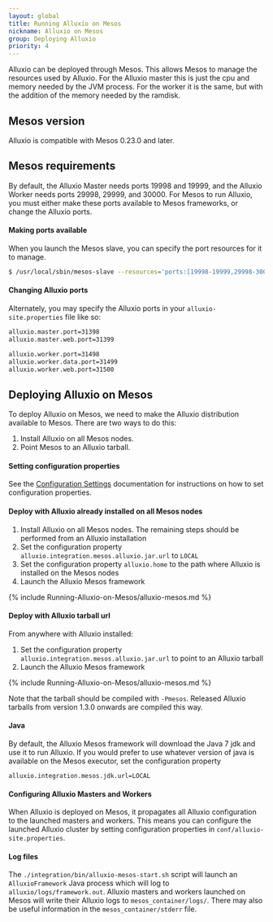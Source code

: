 ```yaml
---
layout: global
title: Running Alluxio on Mesos
nickname: Alluxio on Mesos
group: Deploying Alluxio
priority: 4
---
```


Alluxio can be deployed through Mesos. This allows Mesos to manage the resources used by Alluxio. For the Alluxio
master this is just the cpu and memory needed by the JVM process. For the worker it is the same, but with the addition
of the memory needed by the ramdisk.

## Mesos version

Alluxio is compatible with Mesos 0.23.0 and later.

## Mesos requirements

By default, the Alluxio Master needs ports 19998 and 19999, and the Alluxio Worker needs ports 29998, 29999, and 30000.
For Mesos to run Alluxio, you must either make these ports available to Mesos frameworks, or change the Alluxio ports.

#### Making ports available

When you launch the Mesos slave, you can specify the port resources for it to manage.

```bash
$ /usr/local/sbin/mesos-slave --resources='ports:[19998-19999,29998-30000]'
```

#### Changing Alluxio ports

Alternately, you may specify the Alluxio ports in your `alluxio-site.properties` file like so:

```bash
alluxio.master.port=31398
alluxio.master.web.port=31399

alluxio.worker.port=31498
alluxio.worker.data.port=31499
alluxio.worker.web.port=31500
```

## Deploying Alluxio on Mesos

To deploy Alluxio on Mesos, we need to make the Alluxio distribution available to Mesos. There are two ways to do this:

1. Install Alluxio on all Mesos nodes.
2. Point Mesos to an Alluxio tarball.

#### Setting configuration properties
See the [Configuration Settings](Configuration-Settings.html) documentation for instructions on how to set configuration properties.

#### Deploy with Alluxio already installed on all Mesos nodes

1. Install Alluxio on all Mesos nodes. The remaining steps should be performed from an Alluxio installation
2. Set the configuration property `alluxio.integration.mesos.alluxio.jar.url` to `LOCAL`
3. Set the configuration property `alluxio.home` to the path where Alluxio is installed on the Mesos nodes
4. Launch the Alluxio Mesos framework

{% include Running-Alluxio-on-Mesos/alluxio-mesos.md %}

#### Deploy with Alluxio tarball url

From anywhere with Alluxio installed:

1. Set the configuration property `alluxio.integration.mesos.alluxio.jar.url` to point to an Alluxio tarball
2. Launch the Alluxio Mesos framework

{% include Running-Alluxio-on-Mesos/alluxio-mesos.md %}

Note that the tarball should be compiled with `-Pmesos`. Released Alluxio tarballs from version 1.3.0 onwards are compiled this way.

#### Java

By default, the Alluxio Mesos framework will download the Java 7 jdk and use it to run Alluxio. If you would prefer
to use whatever version of java is available on the Mesos executor, set the configuration property

```
alluxio.integration.mesos.jdk.url=LOCAL
```

#### Configuring Alluxio Masters and Workers

When Alluxio is deployed on Mesos, it propagates all Alluxio configuration to the launched masters and workers.
This means you can configure the launched Alluxio cluster by setting configuration properties in `conf/alluxio-site.properties`.

#### Log files

The `./integration/bin/alluxio-mesos-start.sh` script will launch an `AlluxioFramework` Java process which will log to `alluxio/logs/framework.out`.
Alluxio masters and workers launched on Mesos will write their Alluxio logs to `mesos_container/logs/`. There
may also be useful information in the `mesos_container/stderr` file.
